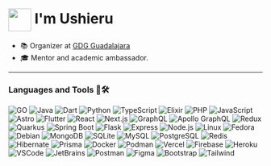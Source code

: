 <h1><a href="https://ushieru.com"><img align="center" height="45" src="https://www.ushieru.com/favicon.svg"></a> I'm Ushieru</h1>

- 📚 Organizer at [GDG Guadalajara](https://gdg.community.dev/gdg-guadalajara/)
- 🎓 Mentor and academic ambassador.
<hr/>

### Languages and Tools 🔡🛠️
![GO](https://img.shields.io/badge/-Go-00ADD8?style=flat&logo=Go&logoColor=white) ![Java](https://img.shields.io/badge/-Java-007396?style=flat&logo=java&logoColor=white)  ![Dart](https://img.shields.io/badge/-Dart-0175c2?style=flat&logo=Dart&logoColor=white)  ![Python](https://img.shields.io/badge/-Python%203-3776AB?style=flat&logo=Python&logoColor=white)  ![TypeScript](https://img.shields.io/badge/-TypeScript-007acc?style=flat&logo=TypeScript&logoColor=white)  ![Elixir](https://img.shields.io/badge/-Elixir-4B275F?style=flat&logo=Elixir&logoColor=white)   ![PHP](https://img.shields.io/badge/-PHP-777bb4?style=flat&logo=PHP&logoColor=white)  ![JavaScript](https://img.shields.io/badge/-JavaScript-e3cc14?style=flat&logo=JavaScript&logoColor=white)  ![Astro](https://img.shields.io/badge/-Astro-BC52EE?style=flat&logo=Astro&logoColor=white)  ![Flutter](https://img.shields.io/badge/-Flutter-075b9a?style=flat&logo=Flutter&logoColor=white)  ![React](https://img.shields.io/badge/-React-61DAFB?style=flat&logo=React&logoColor=white)  ![Next.js](https://img.shields.io/badge/-Next.js-000000?style=flat&logo=Next.js&logoColor=white)  ![GraphQL](https://img.shields.io/badge/-GraphQL-E10098?style=flat&logo=GraphQL&logoColor=white)  ![Apollo GraphQL](https://img.shields.io/badge/-Apollo%20GraphQL-311C87?style=flat&logo=Apollo%20GraphQL&logoColor=white)  ![Redux](https://img.shields.io/badge/-Redux-764ABC?style=flat&logo=Redux&logoColor=white)  ![Quarkus](https://img.shields.io/badge/-Quarkus-4695EB?style=flat&logo=Quarkus&logoColor=white)  ![Spring Boot](https://img.shields.io/badge/-SpringBoot-6DB33F?style=flat&logo=Spring-Boot&logoColor=white)  ![Flask](https://img.shields.io/badge/-Flask-000000?style=flat&logo=Flask&logoColor=white)  ![Express](https://img.shields.io/badge/-Express-000000?style=flat&logo=Express&logoColor=white)  ![Node.js](https://img.shields.io/badge/-Node.js-339933?style=flat&logo=Node.js&logoColor=white)  ![Linux](https://img.shields.io/badge/-Linux-FCC624?style=flat&logo=Linux&logoColor=000000)  ![Fedora](https://img.shields.io/badge/-Fedora-51A2DA?style=flat&logo=Fedora&logoColor=white)  ![Debian](https://img.shields.io/badge/-Debian-A81D33?style=flat&logo=Debian&logoColor=white)  ![MongoDB](https://img.shields.io/badge/-MongoDB-47A248?style=flat&logo=MongoDB&logoColor=white)  ![SQLite](https://img.shields.io/badge/-SQLite-003B57?style=flat&logo=SQLite&logoColor=white)  ![MySQL](https://img.shields.io/badge/-MySQL-4479A1?style=flat&logo=MySQL&logoColor=white)  ![PostgreSQL](https://img.shields.io/badge/-PostgreSQL-4169E1?style=flat&logo=PostgreSQL&logoColor=white)  ![Redis](https://img.shields.io/badge/-Redis-DC382D?style=flat&logo=Redis&logoColor=white)  ![Hibernate](https://img.shields.io/badge/-Hibernate-59666C?style=flat&logo=Hibernate&logoColor=white)  ![Prisma](https://img.shields.io/badge/-Prisma-2D3748?style=flat&logo=Prisma&logoColor=white)  ![Docker](https://img.shields.io/badge/-Docker-2496ED?style=flat&logo=Docker&logoColor=white)  ![Podman](https://img.shields.io/badge/-Podman-892CA0?style=flat&logo=Podman&logoColor=white)  ![Vercel](https://img.shields.io/badge/-Vercel-000000?style=flat&logo=Vercel&logoColor=white)  ![Firebase](https://img.shields.io/badge/-Firebase-FFCA28?style=flat&logo=Firebase&logoColor=white)  ![Heroku](https://img.shields.io/badge/-Heroku-430098?style=flat&logo=Heroku&logoColor=white)    ![VSCode](https://img.shields.io/badge/-VSCode-007ACC?style=flat&logo=visual-studio-code&logoColor=white)  ![JetBrains](https://img.shields.io/badge/-JetBrains-000000?style=flat&logo=JetBrains&logoColor=white)  ![Postman](https://img.shields.io/badge/-Postman-FF6C37?style=flat&logo=Postman&logoColor=white)  ![Figma](https://img.shields.io/badge/-Figma-F24E1E?style=flat&logo=Figma&logoColor=white)  ![Bootstrap](https://img.shields.io/badge/-Bootstrap-563D7C?style=flat&logo=Bootstrap&logoColor=white)  ![Tailwind](https://img.shields.io/badge/-Tailwind%20CSS-38B2AC?style=flat&logo=Tailwind%20CSS&logoColor=white)
